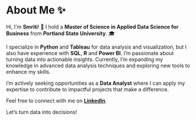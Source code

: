 # About Me ✨  

Hi, I'm **Smriti**! 👋 I hold a **Master of Science in Applied Data Science for Business** from **Portland State University**. 🎓  

I specialize in **Python** and **Tableau** for data analysis and visualization, but I also have experience with **SQL**, **R** and **Power BI**. I’m passionate about turning data into actionable insights. Currently, I’m expanding my knowledge in advanced data analysis techniques and exploring new tools to enhance my skills. 

I’m actively seeking opportunities as a **Data Analyst** where I can apply my expertise to contribute to impactful projects that make a difference.  

Feel free to connect with me on **[LinkedIn](https://www.linkedin.com/in/smritiale/)**.  

Let’s turn data into decisions!   
